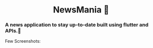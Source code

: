 <H1> <center>NewsMania 📰</center></H1>
<h3>A news application to stay up-to-date built using flutter and APIs.🌠</h3>
Few Screenshots:

